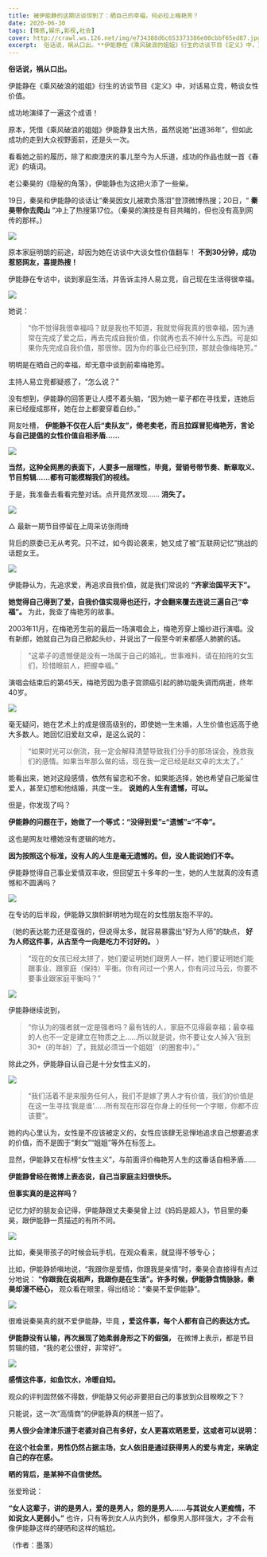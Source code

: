 ```yaml
---
title: 被伊能静的这期访谈惊到了：晒自己的幸福，何必拉上梅艳芳？
date: 2020-06-30
tags: [情感,娱乐,影视,社会]
cover: http://crawl.ws.126.net/img/e734388d6c653373386e00cbbf65ed87.jpg
excerpt:  俗话说，祸从口出。**伊能静在《乘风破浪的姐姐》衍生的访谈节目《定义》中，对话易立竞，畅谈女性价值。成功地演绎了一遍这个成语！原本，凭借《乘风破浪的姐姐》伊能静复出大热，虽然说她“出道36年”，但如此成功的走到大众视野面前，
---
```

**俗话说，祸从口出。**

伊能静在《乘风破浪的姐姐》衍生的访谈节目《定义》中，对话易立竞，畅谈女性价值。

成功地演绎了一遍这个成语！

原本，凭借《乘风破浪的姐姐》伊能静复出大热，虽然说她“出道36年”，但如此成功的走到大众视野面前，还是头一次。

看看她之前的履历，除了和庾澄庆的事儿至今为人乐道，成功的作品也就一首《春泥》的填词。

老公秦昊的《隐秘的角落》，伊能静也为这把火添了一些柴。

19日，秦昊和伊能静的谈话让“秦昊因女儿被欺负落泪”登顶微博热搜；20日，“ **秦昊带你去爬山**
”冲上了热搜第17位。（秦昊的演技是有目共睹的，但也没有高到网传的那样。)

![](http://crawl.ws.126.net/img/e734388d6c653373386e00cbbf65ed87.jpg)  

原本家庭明朗的前途，却因为她在访谈中大谈女性价值翻车！ **不到30分钟，成功惹怒网友，喜提热搜！**

伊能静在专访中，谈到家庭生活，并告诉主持人易立竞，自己现在生活得很幸福。

![](http://crawl.ws.126.net/img/ab58c5a2b6c1b0e066ce7f5147ca1274.jpg)  

她说：

>
> “你不觉得我很幸福吗？就是我也不知道，我就觉得我真的很幸福，因为通常在完成了爱之后，再去完成自我价值，你就再也丢不掉什么东西。可是如果你先完成自我价值，那很惨。因为你的事业已经到顶，那就会像梅艳芳。”

明明是在晒自己的幸福，却无意中谈到前辈梅艳芳。

主持人易立竞都疑惑了，“怎么说？”

没有想到，伊能静的回答更让人摸不着头脑，“因为她一辈子都在寻找爱，连她后来已经瘦成那样，她在台上都要穿着白纱。”

网友吐槽， **伊能静不仅在人后“卖队友”，倚老卖老，而且拉踩冒犯梅艳芳，言论与自己提倡的女性价值自相矛盾......**  

![](http://crawl.ws.126.net/img/f5db85bc83a11194445f5e4c49d405fb.jpg)  

**当然，这种全网黑的表面下，人要多一层理性，毕竟，营销号带节奏、断章取义、节目剪辑……都有可能模糊我们的视线。**

于是，我准备去看看完整对话。点开竟然发现…… **消失了。**

![](http://crawl.ws.126.net/img/e6da1dd9df64c6e189a29b85dc3b6396.jpg)  

△ 最新一期节目停留在上周采访张雨绮

背后的原委已无从考究。只不过，如今舆论袭来，她又成了被“互联网记忆”挑战的话题女王。

![](http://crawl.ws.126.net/img/203c52ca660e693022c292e93ba2a1c3.jpg)  

伊能静认为，先追求爱，再追求自我价值，就是我们常说的 **“齐家治国平天下”。**

**她觉得自己得到了爱，自我价值实现得也还行，才会翻来覆去连说三遍自己“幸福”。** 为此，我查了梅艳芳的故事。

2003年11月，在梅艳芳生前的最后一场演唱会上，梅艳芳穿上婚纱进行演唱。没有新郎，她就自己为自己掀起头纱，并说出了一段至今听来都感人肺腑的话。

> “这辈子的遗憾便是没有一场属于自己的婚礼，世事难料，请在拍拖的女生们，珍惜眼前人，把握幸福。”

演唱会结束后的第45天，梅艳芳因为患子宫颈癌引起的肺功能失调而病逝，终年40岁。

![](http://crawl.ws.126.net/img/cb48245afc04dac2bec130ce1bf1917b.jpg)  

毫无疑问，她在艺术上的成是很高级别的，即使她一生未婚，人生价值也远高于绝大多数人。她回忆旧爱赵文卓，是这么说的：

> “如果时光可以倒流，我一定会解释清楚导致我们分手的那场误会，挽救我们的感情。如果当年那么做的话，现在我一定已经是赵文卓的太太了。”

能看出来，她对这段感情，依然有留恋和不舍。如果能选择，她也希望自己能留住爱人，甚至幻想和他结婚，共度一生。 **说她的人生有遗憾，可以。**

但是，你发现了吗？

**伊能静的问题在于，她做了一个等式：“没得到爱”=“遗憾”=“不幸”。**

这也是网友吐槽她没有逻辑的地方。

**因为按照这个标准，没有人的人生是毫无遗憾的。但，没人能说她们不幸。**

伊能静觉得自己事业爱情双丰收，但回望五十多年的一生，她的人生就真的没有遗憾和不圆满吗？

![](http://crawl.ws.126.net/img/b96175c5a5826756b9b6c114db65b6ce.jpg)  

在专访的后半段，伊能静又旗帜鲜明地为现在的女性朋友抱不平的。

（她的表达能力还是蛮强的，但说得太多，就容易暴露出“好为人师”的缺点， **好为人师这件事，从古至今一向是吃力不讨好的。** ）

>
> “现在的女孩已经太拼了，她们要证明她们跟男人一样，她们要证明她们能跟事业、跟家庭（保持）平衡。你有问过一个男人，你有问过马云，你要不要事业跟家庭平衡吗？”

![](http://crawl.ws.126.net/img/ebd88005e52fbb8c8967b0fe56de4f15.jpg)  

伊能静继续说到，

>
> “你认为的强者就一定是强者吗？最有钱的人，家庭不见得最幸福；最幸福的人也不一定是建立在物质之上……所以就是说，你不要让女人掉入‘我到30+（的年龄）了，我就必须当一个姐姐’（的圈套中）。”

除此之外，伊能静自认自己是十分女性主义的，

![](http://crawl.ws.126.net/img/b080095a9ff606108ea1874dfef83470.jpg)  

> “我们活着不是来服务任何人，我们不是嫁了男人才有价值，我们的价值是在这一生寻找‘我是谁’……所有现在形容在你身上的任何一个字眼，你都不应该要”。

她的内心里认为，女性是不应该被定义的，女性应该肆无忌惮地追求自己想要追求的价值，而不是囿于“剩女”“姐姐”等外在标签上。

显然，伊能静又在标榜“女性主义”，与前面评价梅艳芳人生的这番话自相矛盾......

**伊能静曾经在微博上表态说，自己当家庭主妇很快乐。**

**但事实真的是这样吗？**

记忆力好的朋友会记得，伊能静跟丈夫秦昊曾上过《妈妈是超人》，节目里的秦昊，跟伊能静一贯描述的有所不同。

![](http://crawl.ws.126.net/img/1058e3d7ce046d541c11f7a30de925cd.jpg)  

比如，秦昊带孩子的时候会玩手机，在观众看来，就显得不够专心；

比如，伊能静娇嗔地说，“我跟你是爱情，你跟我是亲情”时，秦昊会直接得有点过分地说：
**“你跟我在说相声，我跟你是在生活”。许多时候，伊能静含情脉脉，秦昊却漫不经心，** 观众看在眼里，得出结论：“秦昊不爱伊能静”。

![](http://crawl.ws.126.net/img/5715eac7587ce94efb04994cb4768a03.jpg)  

很难说秦昊真的就不爱伊能静，毕竟 **，爱这件事，每个人都有自己的表达方式。**

**伊能静没有认输，再次展现了她柔弱身形之下的倔强，** 在微博上表示，都是节目剪辑的错，“我的老公很好，非常好”。

![](http://crawl.ws.126.net/img/ddf860ef929b4a4f108812c2fa21c6a3.jpg)  

**感情这件事，如鱼饮水，冷暖自知。**

观众的评判固然做不得数，伊能静又何必非要把自己的事放到众目睽睽之下？

只能说，这一次“高情商”的伊能静真的棋差一招了。

**男人很少会津津乐道于老婆对自己有多好，女人更喜欢晒恩爱，这或者可以说明：**

**在这个社会里，男性仍然占据主场，女人依旧是通过获得男人的爱与肯定，来确定自己的存在感。**

**晒的背后，是某种不自信使然。**

张爱玲说：

**“女人这辈子，讲的是男人，爱的是男人，怨的是男人……与其说女人更痴情，不如说女人更弱小。”**
也许，只有等到女人从内到外，都像男人那样强大，才不会有像伊能静这样的硬晒和这样的尴尬。

（作者：墨落）

